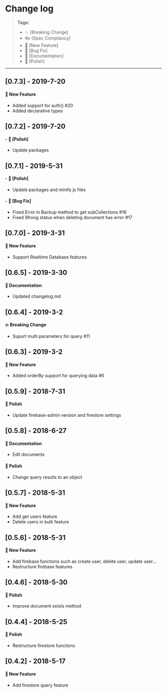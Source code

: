 # Change log

> **Tags:**
> - :boom:       [Breaking Change]
> - :eyeglasses: [Spec Compliancy]
> - :rocket:     [New Feature]
> - :bug:        [Bug Fix]
> - :memo:       [Documentation]
> - :nail_care:  [Polish]

---
## [0.7.3] - 2019-7-20

#### :rocket: New Feature
- Added support for auth() #20
- Added declarative types

## [0.7.2] - 2019-7-20

#### - :nail_care:  [Polish]
- Update packages

## [0.7.1] - 2019-5-31

#### - :nail_care:  [Polish]
- Update packages and minify js files

#### - :bug:        [Bug Fix]
- Fixed Error in Backup method to get subCollections #16
- Fixed Wrong status when deleting document has error #17

## [0.7.0] - 2019-3-31

#### :rocket: New Feature
- Support Realtime Database features

## [0.6.5] - 2019-3-30

#### :memo: Documentation
- Updated changelog.md

## [0.6.4] - 2019-3-2

#### :boom: Breaking Change
- Suport multi parameters for query #11

## [0.6.3] - 2019-3-2

#### :rocket: New Feature
- Added orderBy support for querying data #6

## [0.5.9] - 2018-7-31

#### :nail_care: Polish
- Update firebase-admin version and firestore settings

## [0.5.8] - 2018-6-27

#### :memo: Documentation
- Edit documents

#### :nail_care: Polish
- Change query results to an object

## [0.5.7] - 2018-5-31

#### :rocket: New Feature
- Add get users feature
- Delete users in bulk feature

## [0.5.6] - 2018-5-31

#### :rocket: New Feature
- Add firebase functions such as create user, delete user, update user...
- Restructure firebase features

## [0.4.6] - 2018-5-30

#### :nail_care: Polish
- Improve document exists method

## [0.4.4] - 2018-5-25

#### :nail_care: Polish
- Restructure firestore functions

## [0.4.2] - 2018-5-17

#### :rocket: New Feature
- Add firestore query feature


